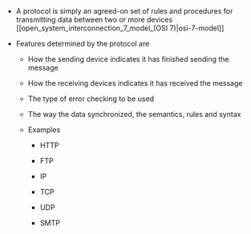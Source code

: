  

-   A protocol is simply an agreed-on set of rules and procedures for transmitting data between two or more devices [[open_system_interconnection_7_model_(OSI 7)|osi-7-model]]

-   Features determined by the protocol are

    -   How the sending device indicates it has finished sending the message

    -   How the receiving devices indicates it has received the message

    -   The type of error checking to be used
    
    - The way the data synchronized, the semantics, rules and syntax 

    -   Examples

        -   HTTP

        -   FTP

        -   IP

        -   TCP

        -   UDP

        -   SMTP
